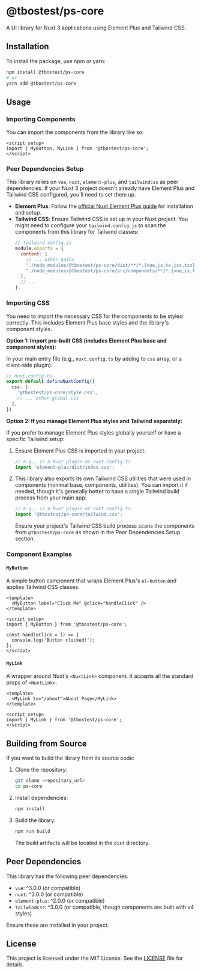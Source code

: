 # @tbostest/ps-core

A UI library for Nuxt 3 applications using Element Plus and Tailwind CSS.

## Installation

To install the package, use npm or yarn:

```bash
npm install @tbostest/ps-core
# or
yarn add @tbostest/ps-core
```

## Usage

### Importing Components

You can import the components from the library like so:

```vue
<script setup>
import { MyButton, MyLink } from '@tbostest/ps-core';
</script>
```

### Peer Dependencies Setup

This library relies on `vue`, `nuxt`, `element-plus`, and `tailwindcss` as peer dependencies. If your Nuxt 3 project doesn't already have Element Plus and Tailwind CSS configured, you'll need to set them up.

- **Element Plus**: Follow the [official Nuxt Element Plus guide](https://element-plus.org/en-US/guide/quickstart.html#on-demand-import) for installation and setup.
- **Tailwind CSS**: Ensure Tailwind CSS is set up in your Nuxt project. You might need to configure your `tailwind.config.js` to scan the components from this library for Tailwind classes:
  ```javascript
  // tailwind.config.js
  module.exports = {
    content: [
      // ... other paths
      "./node_modules/@tbostest/ps-core/dist/**/*.{vue,js,ts,jsx,tsx}", // Path to ps-core components
      "./node_modules/@tbostest/ps-core/src/components/**/*.{vue,js,ts,jsx,tsx}", // if accessing src directly
    ],
    // ...
  };
  ```

### Importing CSS

You need to import the necessary CSS for the components to be styled correctly. This includes Element Plus base styles and the library's component styles.

**Option 1: Import pre-built CSS (includes Element Plus base and component styles):**

In your main entry file (e.g., `nuxt.config.ts` by adding to `css` array, or a client-side plugin):

```typescript
// nuxt.config.ts
export default defineNuxtConfig({
  css: [
    '@tbostest/ps-core/style.css',
    // ... other global css
  ],
})
```

**Option 2: If you manage Element Plus styles and Tailwind separately:**

If you prefer to manage Element Plus styles globally yourself or have a specific Tailwind setup:

1.  Ensure Element Plus CSS is imported in your project:
    ```javascript
    // e.g., in a Nuxt plugin or nuxt.config.ts
    import 'element-plus/dist/index.css';
    ```
2.  This library also exports its own Tailwind CSS utilities that were used in components (minimal base, components, utilities). You can import it if needed, though it's generally better to have a single Tailwind build process from your main app:
    ```javascript
    // e.g., in a Nuxt plugin or nuxt.config.ts
    import '@tbostest/ps-core/tailwind.css';
    ```
    Ensure your project's Tailwind CSS build process scans the components from `@tbostest/ps-core` as shown in the Peer Dependencies Setup section.

### Component Examples

#### `MyButton`

A simple button component that wraps Element Plus's `el-button` and applies Tailwind CSS classes.

```vue
<template>
  <MyButton label="Click Me" @click="handleClick" />
</template>

<script setup>
import { MyButton } from '@tbostest/ps-core';

const handleClick = () => {
  console.log('Button clicked!');
};
</script>
```

#### `MyLink`

A wrapper around Nuxt's `<NuxtLink>` component. It accepts all the standard props of `<NuxtLink>`.

```vue
<template>
  <MyLink to="/about">About Page</MyLink>
</template>

<script setup>
import { MyLink } from '@tbostest/ps-core';
</script>
```

## Building from Source

If you want to build the library from its source code:

1.  Clone the repository:
    ```bash
    git clone <repository_url>
    cd ps-core 
    ```
2.  Install dependencies:
    ```bash
    npm install
    ```
3.  Build the library:
    ```bash
    npm run build
    ```
    The build artifacts will be located in the `dist` directory.

## Peer Dependencies

This library has the following peer dependencies:

-   `vue`: ^3.0.0 (or compatible)
-   `nuxt`: ^3.0.0 (or compatible)
-   `element-plus`: ^2.0.0 (or compatible)
-   `tailwindcss`: ^3.0.0 (or compatible, though components are built with v4 styles)

Ensure these are installed in your project.

## License

This project is licensed under the MIT License. See the [LICENSE](LICENSE) file for details.
